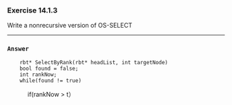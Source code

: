 ### Exercise 14.1.3
Write a nonrecursive version of OS-SELECT
***
### `Answer`
        rbt* SelectByRank(rbt* headList, int targetNode)
        bool found = false;
        int rankNow;
        while(found != true)
                        if(rankNow > t）
            
    
